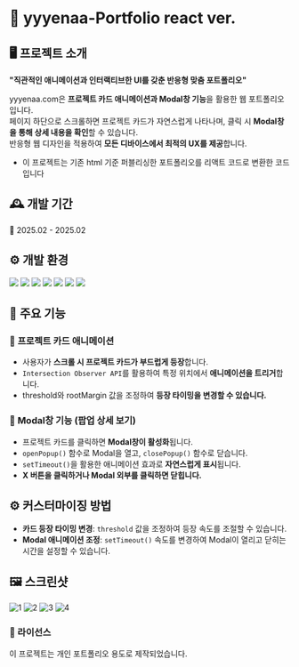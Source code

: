 # 🌟 yyyenaa-Portfolio react ver.

## 🖥️ 프로젝트 소개  
**"직관적인 애니메이션과 인터랙티브한 UI를 갖춘 반응형 맞춤 포트폴리오"**  

yyyenaa.com은 **프로젝트 카드 애니메이션과 Modal창 기능**을 활용한 웹 포트폴리오입니다.  
페이지 하단으로 스크롤하면 프로젝트 카드가 자연스럽게 나타나며, 클릭 시 **Modal창을 통해 상세 내용을 확인**할 수 있습니다.  
반응형 웹 디자인을 적용하여 **모든 디바이스에서 최적의 UX를 제공**합니다.  
* 이 프로젝트는 기존 html 기준 퍼블리싱한 포트폴리오를 리액트 코드로 변환한 코드입니다


## 🕰️ 개발 기간  
📅 2025.02 - 2025.02  


## ⚙️ 개발 환경 
<p>
<img src="https://img.shields.io/badge/react-61DAFB?style=for-the-badge&logo=react&logoColor=white">
<img src="https://img.shields.io/badge/typescript-3178C6?style=for-the-badge&logo=typescript&logoColor=white">
<img src="https://img.shields.io/badge/sass-CC6699?style=for-the-badge&logo=sass&logoColor=white">
<img src="https://img.shields.io/badge/css-663399?style=for-the-badge&logo=css&logoColor=white">
<img src="https://img.shields.io/badge/javascript-F7DF1E?style=for-the-badge&logo=javascript&logoColor=white">
<img src="https://img.shields.io/badge/git-F05032?style=for-the-badge&logo=git&logoColor=white">
<img src="https://img.shields.io/badge/github-181717?style=for-the-badge&logo=github&logoColor=white"> 
</p>

## 📌 주요 기능  

### 🔹 **프로젝트 카드 애니메이션**  
- 사용자가 **스크롤 시 프로젝트 카드가 부드럽게 등장**합니다.  
- `Intersection Observer API`를 활용하여 특정 위치에서 **애니메이션을 트리거**합니다.  
- threshold와 rootMargin 값을 조정하여 **등장 타이밍을 변경할 수 있습니다.**  

### 🔹 **Modal창 기능 (팝업 상세 보기)**  
- 프로젝트 카드를 클릭하면 **Modal창이 활성화**됩니다.  
- `openPopup()` 함수로 Modal을 열고, `closePopup()` 함수로 닫습니다.  
- `setTimeout()`을 활용한 애니메이션 효과로 **자연스럽게 표시**됩니다.  
- **X 버튼을 클릭하거나 Modal 외부를 클릭하면 닫힙니다.**  


## ⚙️ 커스터마이징 방법  
- **카드 등장 타이밍 변경**: `threshold` 값을 조정하여 등장 속도를 조절할 수 있습니다.  
- **Modal 애니메이션 조정**: `setTimeout()` 속도를 변경하여 Modal이 열리고 닫히는 시간을 설정할 수 있습니다.  


## 🖼️ 스크린샷  
![1](https://github.com/user-attachments/assets/c0185c20-3632-44e9-a035-cf6d4d34a2df)
![2](https://github.com/user-attachments/assets/2d70ce8f-5a4e-462a-b92a-74fdea2192da)
![3](https://github.com/user-attachments/assets/fcfbcc16-030a-481d-928d-a2a1afafbf41)
![4](https://github.com/user-attachments/assets/a53078b0-7272-4935-bd8f-6323c537a985)


### 📜 라이선스  
이 프로젝트는 개인 포트폴리오 용도로 제작되었습니다.  
